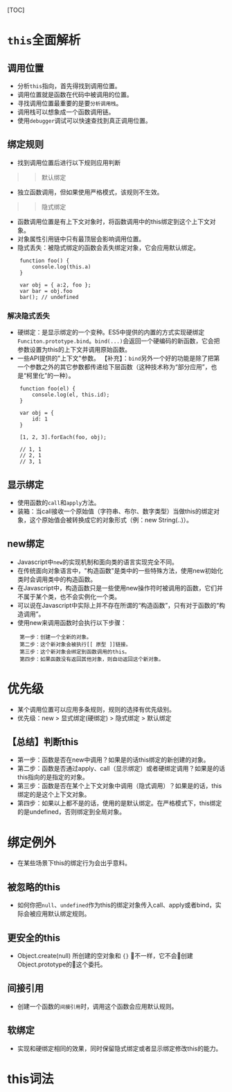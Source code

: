 [TOC]

# `this`全面解析

## 调用位置

- 分析`this`指向，首先得找到调用位置。
- 调用位置就是函数在代码中被调用的位置。
- 寻找调用位置最重要的是要`分析调用栈`。
- 调用栈可以想象成一个函数调用链。
- 使用`debugger`调试可以快速查找到真正调用位置。

## 绑定规则
- 找到调用位置后进行以下规则应用判断

>> 默认绑定
- 独立函数调用，但如果使用严格模式，该规则不生效。

>> 隐式绑定
- 函数调用位置是有上下文对象时，将函数调用中的this绑定到这个上下文对象。
- 对象属性引用链中只有最顶层会影响调用位置。
- 隐式丢失：被隐式绑定的函数会丢失绑定对象，它会应用默认绑定。

```
    function foo() {
        console.log(this.a)
    }

    var obj = { a:2, foo };
    var bar = obj.foo
    bar(); // undefined
```
### 解决隐式丢失
- 硬绑定：是显示绑定的一个变种。ES5中提供的内置的方式实现硬绑定`Funciton.prototype.bind`。`bind(...)`会返回一个硬编码的新函数，它会把参数设置为this的上下文并调用原始函数。
- 一些API提供的"上下文"参数。
【补充】：`bind`另外一个好的功能是除了把第一个参数之外的其它参数都传递给下层函数（这种技术称为“部分应用”，也是“柯里化”的一种）。

```
    function foo(el) {
        console.log(el, this.id);
    }

    var obj = {
        id: 1
    }

    [1, 2, 3].forEach(foo, obj);

    // 1, 1
    // 2, 1
    // 3, 1
```
## 显示绑定

- 使用函数的`call`和`apply`方法。
- 装箱：当call接收一个原始值（字符串、布尔、数字类型）当做this的绑定对象，这个原始值会被转换成它的对象形式（例：new String(..)）。

## new绑定

- Javascript中`new`的实现机制和面向类的语言实现完全不同。
- 在传统面向对象语言中，"构造函数"是类中的一些特殊方法，使用new初始化类时会调用类中的构造函数。
- 在Javascript中，构造函数只是一些使用new操作符时被调用的函数，它们并不属于某个类，也不会实例化一个类。
- 可以说在Javascript中实际上并不存在所谓的“构造函数”，只有对于函数的“构造调用”。
- 使用new来调用函数时会执行以下步骤：

```
    第一步：创建一个全新的对象。
    第二步：这个新对象会被执行[[ 原型 ]]链接。
    第三步：这个新对象会绑定到函数调用的this。
    第四步：如果函数没有返回其他对象，则自动返回这个新对象。
```

# 优先级

- 某个调用位置可以应用多条规则，规则的选择有优先级别。
- 优先级：new > 显式绑定(硬绑定) > 隐式绑定 > 默认绑定

## 【总结】判断this
- 第一步：函数是否在new中调用？如果是的话this绑定的新创建的对象。
- 第二步：函数是否通过apply、call（显示绑定）或者硬绑定调用？如果是的话this指向的是指定的对象。
- 第三步：函数是否在某个上下文对象中调用（隐式调用）？如果是的话，this绑定的是这个上下文对象。
- 第四步：如果以上都不是的话，使用的是默认绑定。在严格模式下，this绑定的是undefined，否则绑定到全局对象。


# 绑定例外

- 在某些场景下this的绑定行为会出乎意料。

## 被忽略的this

- 如何你把`null`、`undefined`作为this的绑定对象传入call、apply或者bind，实际会被应用默认绑定规则。

## 更安全的this

- Object.create(null) 所创建的空对象和 `{}` 不一样，它不会创建Object.prototype的这个委托。

## 间接引用

- 创建一个函数的`间接引用`时，调用这个函数会应用默认规则。

## 软绑定

- 实现和硬绑定相同的效果，同时保留隐式绑定或者显示绑定修改this的能力。

# this词法
